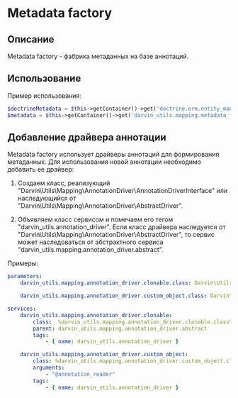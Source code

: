 Metadata factory
================

## Описание

Metadata factory - фабрика метаданных на базе аннотаций.

## Использование

Пример использования:

```php
$doctrineMetadata = $this->getContainer()->get('doctrine.orm.entity_manager')->getClassMetadata('AppBundle:Page');
$metadata = $this->getContainer()->get('darvin_utils.mapping.metadata_factory')->getMetadata($doctrineMetadata);
```

## Добавление драйвера аннотации

Metadata factory использует драйверы аннотаций для формирования метаданных. Для использования новой аннотации необходимо
 добавить ее драйвер:

1. Создаем класс, реализующий "Darvin\Utils\Mapping\AnnotationDriver\AnnotationDriverInterface" или наследующийся от
 "Darvin\Utils\Mapping\AnnotationDriver\AbstractDriver".

2. Объявляем класс сервисом и помечаем его тегом "darvin_utils.annotation_driver". Если класс драйвера наследуется от
 "Darvin\Utils\Mapping\AnnotationDriver\AbstractDriver", то сервис может наследоваться от абстрактного сервиса
 "darvin_utils.mapping.annotation_driver.abstract".

Примеры:

```yaml
parameters:
    darvin_utils.mapping.annotation_driver.clonable.class: Darvin\Utils\Mapping\AnnotationDriver\ClonableDriver

    darvin_utils.mapping.annotation_driver.custom_object.class: Darvin\Utils\Mapping\AnnotationDriver\CustomObjectDriver

services:
    darvin_utils.mapping.annotation_driver.clonable:
        class:  %darvin_utils.mapping.annotation_driver.clonable.class%
        parent: darvin_utils.mapping.annotation_driver.abstract
        tags:
            - { name: darvin_utils.annotation_driver }

    darvin_utils.mapping.annotation_driver.custom_object:
        class: %darvin_utils.mapping.annotation_driver.custom_object.class%
        arguments:
            - "@annotation_reader"
        tags:
            - { name: darvin_utils.annotation_driver }
```
